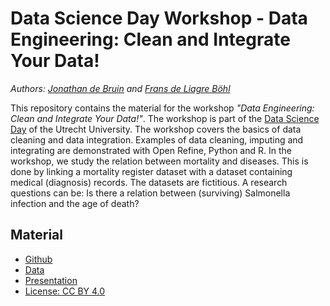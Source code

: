 # Data Science Day Workshop - Data Engineering: Clean and Integrate Your Data!

*Authors: [Jonathan de Bruin](https://www.uu.nl/medewerkers/JdeBruin1) and [Frans de Liagre Böhl](https://www.uu.nl/medewerkers/FMTdeLiagreBohl)*

This repository contains the material for the workshop *"Data Engineering: Clean and Integrate Your Data!"*. The workshop is part of the [Data Science Day](https://www.uu.nl/en/organisation/information-and-technology-services-its/13-april-2017-data-science-day/programme-overview/workshops/data-engineering-clean-and-integrate-your-data-workshop) of the Utrecht University. The workshop covers the basics of data cleaning and data integration. Examples of data cleaning, imputing and integrating are demonstrated with Open Refine, Python and R. In the workshop, we study the relation between mortality and diseases. This is done by linking a mortality register dataset with a dataset containing medical (diagnosis) records. The datasets are fictitious. A research questions can be: Is there a relation between (surviving) Salmonella infection and the age of death?

## Material 

- [Github](https://github.com/J535D165/Data-Science-Day/)
- [Data](https://github.com/J535D165/Data-Science-Day/tree/master/data/)
- [Presentation](https://github.com/J535D165/Data-Science-Day/tree/master/presentation/)
- [License: CC BY 4.0](http://creativecommons.org/licenses/by/4.0/)
